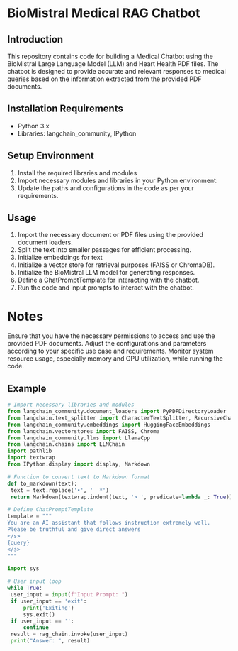 # BioMistral Medical RAG Chatbot

## Introduction
This repository contains code for building a Medical Chatbot using the BioMistral Large Language Model (LLM) and Heart Health PDF files. The chatbot is designed to provide accurate and relevant responses to medical queries based on the information extracted from the provided PDF documents.

## Installation Requirements
- Python 3.x
- Libraries: langchain_community, IPython

## Setup Environment
1. Install the required libraries and modules
2. Import necessary modules and libraries in your Python environment.
3. Update the paths and configurations in the code as per your requirements.

## Usage
1. Import the necessary document or PDF files using the provided document loaders.
2. Split the text into smaller passages for efficient processing.
3. Initialize embeddings for text
4. Initialize a vector store for retrieval purposes (FAISS or ChromaDB).
5. Initialize the BioMistral LLM model for generating responses.
6. Define a ChatPromptTemplate for interacting with the chatbot.
7. Run the code and input prompts to interact with the chatbot.

# Notes
Ensure that you have the necessary permissions to access and use the provided PDF documents. Adjust the configurations and parameters according to your specific use case and requirements. Monitor system resource usage, especially memory and GPU utilization, while running the code.

## Example
```python
# Import necessary libraries and modules
from langchain_community.document_loaders import PyPDFDirectoryLoader
from langchain.text_splitter import CharacterTextSplitter, RecursiveCharacterTextSplitter
from langchain_community.embeddings import HuggingFaceEmbeddings
from langchain.vectorstores import FAISS, Chroma
from langchain_community.llms import LlamaCpp
from langchain.chains import LLMChain
import pathlib
import textwrap
from IPython.display import display, Markdown

# Function to convert text to Markdown format
def to_markdown(text):
 text = text.replace('•', '  *')
 return Markdown(textwrap.indent(text, '> ', predicate=lambda _: True))

# Define ChatPromptTemplate
template = """
You are an AI assistant that follows instruction extremely well.
Please be truthful and give direct answers
</s>
{query}
</s>
"""

import sys

# User input loop
while True:
 user_input = input(f"Input Prompt: ")
 if user_input == 'exit':
     print('Exiting')
     sys.exit()
 if user_input == '':
     continue
 result = rag_chain.invoke(user_input)
 print("Answer: ", result)
